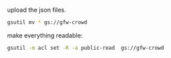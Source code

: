 
upload the json files.
```bash
gsutil mv * gs://gfw-crowd
```

make everything readable:
 
 ```bash
 gsutil -m acl set -R -a public-read  gs://gfw-crowd
 ```
